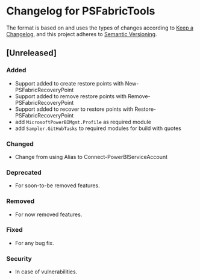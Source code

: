 # Changelog for PSFabricTools

The format is based on and uses the types of changes according to [Keep a Changelog](https://keepachangelog.com/en/1.0.0/),
and this project adheres to [Semantic Versioning](https://semver.org/spec/v2.0.0.html).

## [Unreleased]

### Added

- Support added to create restore points with New-PSFabricRecoveryPoint
- Support added to remove restore points with Remove-PSFabricRecoveryPoint
- Support added to recover to restore points with Restore-PSFabricRecoveryPoint
- add `MicrosoftPowerBIMgmt.Profile` as required module
- add `Sampler.GitHubTasks` to required modules for build with quotes

### Changed

- Change from using Alias to Connect-PowerBIServiceAccount

### Deprecated

- For soon-to-be removed features.

### Removed

- For now removed features.

### Fixed

- For any bug fix.

### Security

- In case of vulnerabilities.
